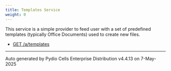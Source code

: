 ```yaml
---
title: Templates Service
weight: 0
---
```








This service is a simple provider to feed user with a set of predefined templates (typically Office Documents) used to create new files.

* [GET /a/templates](../get-a-templates/)

---
Auto generated by Pydio Cells Enterprise Distribution v4.4.13 on 7-May-2025
